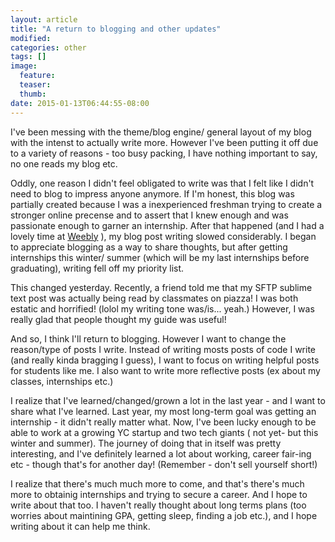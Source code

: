 ```yaml
---
layout: article
title: "A return to blogging and other updates"
modified:
categories: other
tags: []
image:
  feature:
  teaser:
  thumb:
date: 2015-01-13T06:44:55-08:00
---
```



I've been messing with the theme/blog engine/ general layout of my blog with the intenst to actually write more. However I've been putting it off due to a variety of reasons - too busy packing, I have nothing important to say, no one reads my blog etc.

Oddly, one reason I didn't feel obligated to write was that I felt like I didn't need to blog to impress anyone anymore. If I'm honest, this blog was partially created because I was a inexperienced freshman trying to create a stronger online precense and to assert that I knew enough and was passionate enough to garner an internship. After that happened (and I had a lovely time at [Weebly](http://www.weebly.com/blog/a-peek-inside-weeblys-summer-internship-program) ), my blog post writing slowed considerably. I began to appreciate blogging as a way to share thoughts, but after getting internships this winter/ summer (which will be my last internships before graduating), writing fell off my priority list.

This changed yesterday. Recently, a friend told me that my SFTP sublime text post was actually being read by classmates on piazza! I was both estatic and horrified! (lolol my writing tone was/is... yeah.) However, I was really glad that people thought my guide was useful! 

And so, I think I'll return to blogging. However I want to change the reason/type of posts I write. Instead of writing mosts posts of code I write (and really kinda bragging I guess), I want to focus on writing helpful posts for students like me. I also want to write more reflective posts (ex about my classes, internships etc.) 

I realize that I've learned/changed/grown a lot in the last year - and I want to share what I've learned. Last year, my most long-term goal was getting an internship - it didn't really matter what. Now, I've been lucky enough to be able to work at a growing YC startup and two tech giants ( not yet- but this winter and summer). The journey of doing that in itself was pretty interesting, and I've definitely learned a lot about working, career fair-ing etc - though that's for another day! (Remember - don't sell yourself short!)

I realize that there's much much more to come, and that's there's much more to obtainig internships and trying to secure a career. And I hope to write about that too. I haven't really thought about long terms plans (too worries about maintining GPA, getting sleep, finding a job etc.), and I hope writing about it can help me think.